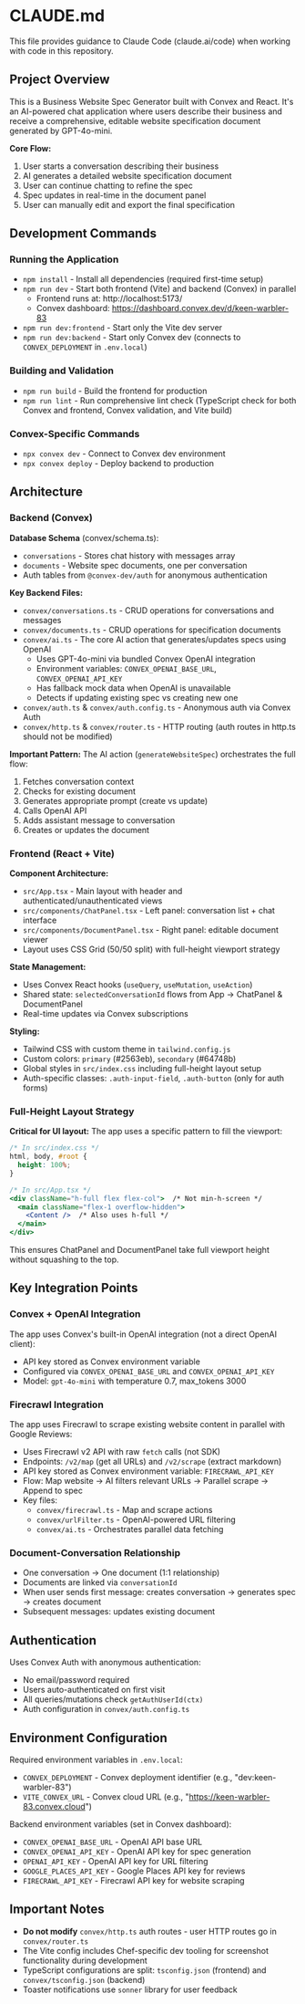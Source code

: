 # CLAUDE.md

This file provides guidance to Claude Code (claude.ai/code) when working with code in this repository.

## Project Overview

This is a Business Website Spec Generator built with Convex and React. It's an AI-powered chat application where users describe their business and receive a comprehensive, editable website specification document generated by GPT-4o-mini.

**Core Flow:**
1. User starts a conversation describing their business
2. AI generates a detailed website specification document
3. User can continue chatting to refine the spec
4. Spec updates in real-time in the document panel
5. User can manually edit and export the final specification

## Development Commands

### Running the Application
- `npm install` - Install all dependencies (required first-time setup)
- `npm run dev` - Start both frontend (Vite) and backend (Convex) in parallel
  - Frontend runs at: http://localhost:5173/
  - Convex dashboard: https://dashboard.convex.dev/d/keen-warbler-83
- `npm run dev:frontend` - Start only the Vite dev server
- `npm run dev:backend` - Start only Convex dev (connects to `CONVEX_DEPLOYMENT` in `.env.local`)

### Building and Validation
- `npm run build` - Build the frontend for production
- `npm run lint` - Run comprehensive lint check (TypeScript check for both Convex and frontend, Convex validation, and Vite build)

### Convex-Specific Commands
- `npx convex dev` - Connect to Convex dev environment
- `npx convex deploy` - Deploy backend to production

## Architecture

### Backend (Convex)

**Database Schema** (convex/schema.ts):
- `conversations` - Stores chat history with messages array
- `documents` - Website spec documents, one per conversation
- Auth tables from `@convex-dev/auth` for anonymous authentication

**Key Backend Files:**
- `convex/conversations.ts` - CRUD operations for conversations and messages
- `convex/documents.ts` - CRUD operations for specification documents
- `convex/ai.ts` - The core AI action that generates/updates specs using OpenAI
  - Uses GPT-4o-mini via bundled Convex OpenAI integration
  - Environment variables: `CONVEX_OPENAI_BASE_URL`, `CONVEX_OPENAI_API_KEY`
  - Has fallback mock data when OpenAI is unavailable
  - Detects if updating existing spec vs creating new one
- `convex/auth.ts` & `convex/auth.config.ts` - Anonymous auth via Convex Auth
- `convex/http.ts` & `convex/router.ts` - HTTP routing (auth routes in http.ts should not be modified)

**Important Pattern:** The AI action (`generateWebsiteSpec`) orchestrates the full flow:
1. Fetches conversation context
2. Checks for existing document
3. Generates appropriate prompt (create vs update)
4. Calls OpenAI API
5. Adds assistant message to conversation
6. Creates or updates the document

### Frontend (React + Vite)

**Component Architecture:**
- `src/App.tsx` - Main layout with header and authenticated/unauthenticated views
- `src/components/ChatPanel.tsx` - Left panel: conversation list + chat interface
- `src/components/DocumentPanel.tsx` - Right panel: editable document viewer
- Layout uses CSS Grid (50/50 split) with full-height viewport strategy

**State Management:**
- Uses Convex React hooks (`useQuery`, `useMutation`, `useAction`)
- Shared state: `selectedConversationId` flows from App → ChatPanel & DocumentPanel
- Real-time updates via Convex subscriptions

**Styling:**
- Tailwind CSS with custom theme in `tailwind.config.js`
- Custom colors: `primary` (#2563eb), `secondary` (#64748b)
- Global styles in `src/index.css` including full-height layout setup
- Auth-specific classes: `.auth-input-field`, `.auth-button` (only for auth forms)

### Full-Height Layout Strategy

**Critical for UI layout:** The app uses a specific pattern to fill the viewport:
```css
/* In src/index.css */
html, body, #root {
  height: 100%;
}
```
```jsx
/* In src/App.tsx */
<div className="h-full flex flex-col">  /* Not min-h-screen */
  <main className="flex-1 overflow-hidden">
    <Content />  /* Also uses h-full */
  </main>
</div>
```

This ensures ChatPanel and DocumentPanel take full viewport height without squashing to the top.

## Key Integration Points

### Convex + OpenAI Integration
The app uses Convex's built-in OpenAI integration (not a direct OpenAI client):
- API key stored as Convex environment variable
- Configured via `CONVEX_OPENAI_BASE_URL` and `CONVEX_OPENAI_API_KEY`
- Model: `gpt-4o-mini` with temperature 0.7, max_tokens 3000

### Firecrawl Integration
The app uses Firecrawl to scrape existing website content in parallel with Google Reviews:
- Uses Firecrawl v2 API with raw `fetch` calls (not SDK)
- Endpoints: `/v2/map` (get all URLs) and `/v2/scrape` (extract markdown)
- API key stored as Convex environment variable: `FIRECRAWL_API_KEY`
- Flow: Map website → AI filters relevant URLs → Parallel scrape → Append to spec
- Key files:
  - `convex/firecrawl.ts` - Map and scrape actions
  - `convex/urlFilter.ts` - OpenAI-powered URL filtering
  - `convex/ai.ts` - Orchestrates parallel data fetching

### Document-Conversation Relationship
- One conversation → One document (1:1 relationship)
- Documents are linked via `conversationId`
- When user sends first message: creates conversation → generates spec → creates document
- Subsequent messages: updates existing document

## Authentication

Uses Convex Auth with anonymous authentication:
- No email/password required
- Users auto-authenticated on first visit
- All queries/mutations check `getAuthUserId(ctx)`
- Auth configuration in `convex/auth.config.ts`

## Environment Configuration

Required environment variables in `.env.local`:
- `CONVEX_DEPLOYMENT` - Convex deployment identifier (e.g., "dev:keen-warbler-83")
- `VITE_CONVEX_URL` - Convex cloud URL (e.g., "https://keen-warbler-83.convex.cloud")

Backend environment variables (set in Convex dashboard):
- `CONVEX_OPENAI_BASE_URL` - OpenAI API base URL
- `CONVEX_OPENAI_API_KEY` - OpenAI API key for spec generation
- `OPENAI_API_KEY` - OpenAI API key for URL filtering
- `GOOGLE_PLACES_API_KEY` - Google Places API key for reviews
- `FIRECRAWL_API_KEY` - Firecrawl API key for website scraping

## Important Notes

- **Do not modify** `convex/http.ts` auth routes - user HTTP routes go in `convex/router.ts`
- The Vite config includes Chef-specific dev tooling for screenshot functionality during development
- TypeScript configurations are split: `tsconfig.json` (frontend) and `convex/tsconfig.json` (backend)
- Toaster notifications use `sonner` library for user feedback
